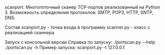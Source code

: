 scanport:
Многопоточный сканер TCP-портов реализованный на Python 3. 
Возможность определения протоколов: SMTP, POP3, HTTP, SNTP, DNS.

Состав
scanport.py - точка входа в программу
scanner.py - класс с реализацией сканнера 

Запуск с консольной версии
Справка по запуску: ./portscan.py --help ./portscan.py -h
Пример запуска: scanport.py -t 127.0.0.1